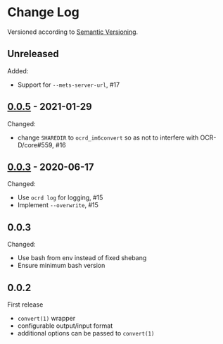 Change Log
==========
Versioned according to [Semantic Versioning](http://semver.org/).

## Unreleased

Added:

  * Support for `--mets-server-url`, #17

## [0.0.5] - 2021-01-29

Changed:

  * change `SHAREDIR` to `ocrd_im6convert` so as not to interfere with OCR-D/core#559, #16

## [0.0.3] - 2020-06-17

Changed:

  - Use `ocrd log` for logging, #15
  - Implement `--overwrite`, #15

## 0.0.3

Changed:

- Use bash from env instead of fixed shebang
- Ensure minimum bash version


## 0.0.2

First release

- `convert(1)` wrapper
- configurable output/input format 
- additional options can be passed to `convert(1)`

<!-- link-labels -->
[0.0.5]: ../../compare/v0.0.5...v0.0.4
[0.0.4]: ../../compare/v0.0.4...v0.0.3
[0.0.3]: ../../compare/v0.0.3...v0.0.2
[0.0.2]: ../../compare/HEAD...v0.0.2
